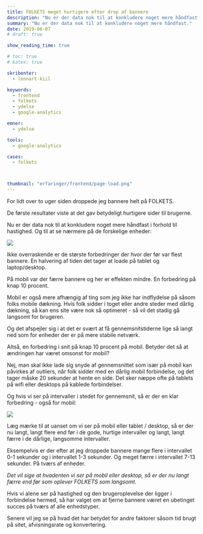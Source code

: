 ```yaml
---
title: FOLKETS meget hurtigere efter drop af bannere
description: "Nu er der data nok til at konkludere noget mere håndfast."
summary: "Nu er der data nok til at konkludere noget mere håndfast."
date: 2019-06-07
# draft: true

show_reading_time: true

# toc: true
# katex: true

skribenter:
  - lennart-kiil

keywords:
  - frontend
  - folkets
  - ydelse
  - google-analytics

emner:
  - ydelse

tools:
  - google-analytics

cases:
  - folkets



thumbnail: "erfaringer/frontend/page-load.png"
---
```



For lidt over to uger siden droppede jeg bannere helt på FOLKETS.

De første resultater viste at det gav betydeligt hurtigere sider til brugerne.

Nu er der data nok til at konkludere noget mere håndfast i forhold til hastighed. Og til at se nærmere på de forskelige enheder:

![](/erfaringer/frontend/page-load.png)

Ikke overraskende er de største forbedringer der hvor der før var flest bannere. En halvering af tiden det tager at loade på tablet og laptop/desktop.

På mobil var der færre bannere og her er effekten mindre. En forbedring på knap 10 procent.

Mobil er også mere afhængig af ting som jeg ikke har indflydelse på såsom folks mobile dækning. Hvis folk sidder i toget eller andre steder med dårlig dækning, så kan ens site være nok så optimeret - så vil det stadig gå langsomt for brugeren.

Og det afspejler sig i at det er svært at få gennemsnitstiderne lige så langt ned som for enheder der er på mere stabile netværk.

Altså, en forbedring i snit på knap 10 procent på mobil. Betyder det så at ændringen har været omsonst for mobil?

Nej, man skal ikke lade sig snyde af gennemsnittet som især på mobil kan påvirkes af outliers, når folk sidder med en dårlig mobil forbindelse, og det tager måske 20 sekunder at hente en side. Det sker næppe ofte på tablets på wifi eller desktops på kablede forbindelser.

Og hvis vi ser på intervaller i stedet for gennemsnit, så er der en klar forbedring - også for mobil:

![](/erfaringer/frontend/intervaller.png)

Læg mærke til at uanset om vi ser på mobil eller tablet / desktop, så er der nu langt, langt flere end før i de gode, hurtige intervaller og langt, langt færre i de dårlige, langsomme intervaller.

Eksempelvis er der efter at jeg droppede bannere mange flere i intervallet 0-1 sekunder og i intervallet 1-3 sekunder. Og meget færre i intervallet 7-13 sekunder. På tværs af enheder.

_Det vil sige at hvadenten vi ser på mobil eller desktop, så er der nu langt færre end før som oplever FOLKETS som langsomt._

Hvis vi alene ser på hastighed og den brugeroplevelse der ligger i forbindelse hermed, så har valget om at fjerne bannere været en ubetinget succes på tværs af alle enhedstyper.

Senere vil jeg se på hvad det har betydet for andre faktorer såsom tid brugt på sitet, afvisningsrate og konvertering.
